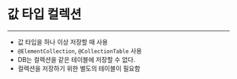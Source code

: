 # 값 타입 컬렉션

----
- 값 타입을 하나 이상 저장할 때 사용
- `@ElementCollection`, `@CollectionTable` 사용 
- DB는 컬렉션을 같은 테이블에 저장할 수 없다. 
- 컬렉션을 저장하기 위한 별도의 테이블이 필요함 